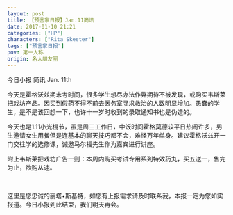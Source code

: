 ```yaml
---
layout: post
title: 【预言家日报】Jan.11简讯
date: 2017-01-10 21:21
categories: ["HP"]
characters: ["Rita Skeeter"]
tags: ["预言家日报"]
pov: 第一人称
origin: 名人朋友圈
---
```


今日小报 简讯 Jan. 11th

今天是霍格沃兹期末考时间，很多学生想尽办法作弊期待不被发现，或购买韦斯莱把戏坊产品。因买到假药不得不前去医务室寻求救治的人数明显增加。愚蠢的学生，是不是该回想一下，也许十一岁时收到的录取通知书也是伪造的。

今天也是1.11小光棍节，虽是周三工作日，中饭时间霍格莫德较平日热闹许多，男生邀请女生用餐但是连基本的聊天技巧都不会，难怪万年单身。建议霍格沃兹开一门交往学的选修课，诚邀马尔福先生作为嘉宾进行讲座。

附上韦斯莱把戏坊广告一则：本周内购买考试专用系列特效药丸，买五送一，售完为止，欲购从速。

<br>

这里是您忠诚的丽塔•斯基特，如您有上报需求请及时联系我，本报一定为您如实报道。今日小报到此结束，我们明天再会。
